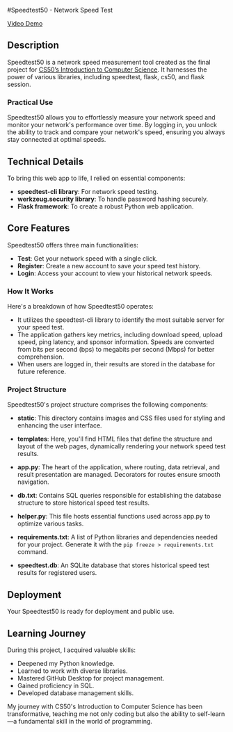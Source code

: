 #Speedtest50 - Network Speed Test

[Video Demo](https://youtu.be/pCiRFMbQ8D8)

## Description
Speedtest50 is a network speed measurement tool created as the final project for [CS50’s Introduction to Computer Science](https://cs50.harvard.edu/x/2022/). It harnesses the power of various libraries, including speedtest, flask, cs50, and flask session.

### Practical Use
Speedtest50 allows you to effortlessly measure your network speed and monitor your network's performance over time. By logging in, you unlock the ability to track and compare your network's speed, ensuring you always stay connected at optimal speeds.

## Technical Details
To bring this web app to life, I relied on essential components:

- **speedtest-cli library**: For network speed testing.
- **werkzeug.security library**: To handle password hashing securely.
- **Flask framework**: To create a robust Python web application.

## Core Features
Speedtest50 offers three main functionalities:

- **Test**: Get your network speed with a single click.
- **Register**: Create a new account to save your speed test history.
- **Login**: Access your account to view your historical network speeds.

### How It Works
Here's a breakdown of how Speedtest50 operates:

- It utilizes the speedtest-cli library to identify the most suitable server for your speed test.
- The application gathers key metrics, including download speed, upload speed, ping latency, and sponsor information. Speeds are converted from bits per second (bps) to megabits per second (Mbps) for better comprehension.
- When users are logged in, their results are stored in the database for future reference.

### Project Structure
Speedtest50's project structure comprises the following components:

- **static**: This directory contains images and CSS files used for styling and enhancing the user interface.

- **templates**: Here, you'll find HTML files that define the structure and layout of the web pages, dynamically rendering your network speed test results.

- **app.py**: The heart of the application, where routing, data retrieval, and result presentation are managed. Decorators for routes ensure smooth navigation.

- **db.txt**: Contains SQL queries responsible for establishing the database structure to store historical speed test results.

- **helper.py**: This file hosts essential functions used across app.py to optimize various tasks.

- **requirements.txt**: A list of Python libraries and dependencies needed for your project. Generate it with the `pip freeze > requirements.txt` command.

- **speedtest.db**: An SQLite database that stores historical speed test results for registered users.

## Deployment
Your Speedtest50 is ready for deployment and public use.

## Learning Journey
During this project, I acquired valuable skills:

- Deepened my Python knowledge.
- Learned to work with diverse libraries.
- Mastered GitHub Desktop for project management.
- Gained proficiency in SQL.
- Developed database management skills.

My journey with CS50's Introduction to Computer Science has been transformative, teaching me not only coding but also the ability to self-learn—a fundamental skill in the world of programming.
